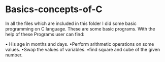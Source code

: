 # Basics-concepts-of-C
In all the files which are included in this folder
I did some basic programming on C language.
These are some basic programs. With the help of these 
Programs user can find:

• His age in months and days.
•Perform arithmetic operations on some values. 
•Swap the values of variables.
•find square and cube of the given number.
